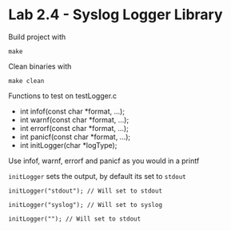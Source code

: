 # Lab 2.4 - Syslog Logger Library

Build project with

    make

Clean binaries with

    make clean


Functions to test on testLogger.c
- int infof(const char *format, ...);
- int warnf(const char *format, ...);
- int errorf(const char *format, ...);
- int panicf(const char *format, ...);
- int initLogger(char *logType);

Use infof, warnf, errorf and panicf as you would in a printf

`initLogger` sets the output, by default its set to `stdout` 

```
initLogger("stdout"); // Will set to stdout
```
```
initLogger("syslog"); // Will set to syslog
```
```
initLogger(""); // Will set to stdout
```